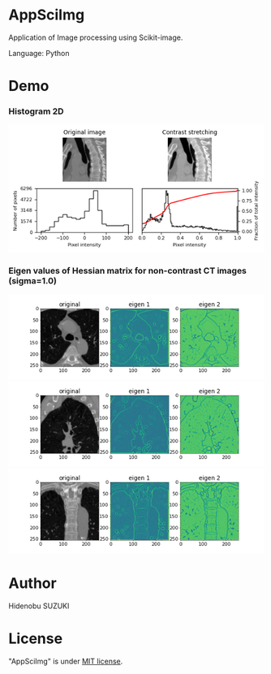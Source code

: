 # AppSciImg

Application of Image processing using Scikit-image.

Language: Python

# Demo
### Histogram 2D
<img src="https://github.com/Nobu575/AppSciImg/blob/main/img/sagittal_histogram2d.png">

### Eigen values of Hessian matrix for non-contrast CT images (sigma=1.0)
<img src="https://github.com/Nobu575/AppSciImg/blob/main/img/hessian2d_axial.png">
<img src="https://github.com/Nobu575/AppSciImg/blob/main/img/hessian2d.png">
<img src="https://github.com/Nobu575/AppSciImg/blob/main/img/hessian2d_coronal.png">

# Author
Hidenobu SUZUKI

# License
"AppSciImg" is under [MIT license](https://en.wikipedia.org/wiki/MIT_License).
